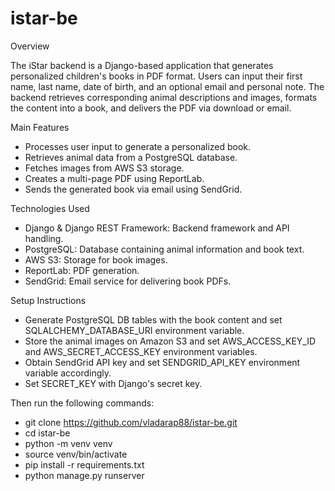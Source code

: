 # istar-be

Overview

The iStar backend is a Django-based application that generates personalized children's books in PDF format. Users can input their first name, last name, date of birth, and an optional email and personal note. The backend retrieves corresponding animal descriptions and images, formats the content into a book, and delivers the PDF via download or email.

Main Features

- Processes user input to generate a personalized book.
- Retrieves animal data from a PostgreSQL database.
- Fetches images from AWS S3 storage.
- Creates a multi-page PDF using ReportLab.
- Sends the generated book via email using SendGrid.

Technologies Used

- Django & Django REST Framework: Backend framework and API handling.
- PostgreSQL: Database containing animal information and book text.
- AWS S3: Storage for book images.
- ReportLab: PDF generation.
- SendGrid: Email service for delivering book PDFs.

Setup Instructions

- Generate PostgreSQL DB tables with the book content and set SQLALCHEMY_DATABASE_URI environment variable.
- Store the animal images on Amazon S3 and set AWS_ACCESS_KEY_ID and AWS_SECRET_ACCESS_KEY environment variables.
- Obtain SendGrid API key and set SENDGRID_API_KEY environment variable accordingly.
- Set SECRET_KEY with Django's secret key.

Then run the following commands:

- git clone https://github.com/vladarap88/istar-be.git
- cd istar-be
- python -m venv venv
- source venv/bin/activate
- pip install -r requirements.txt
- python manage.py runserver
